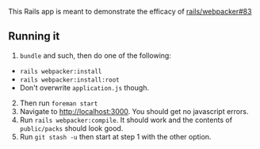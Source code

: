 This Rails app is meant to demonstrate the efficacy of [rails/webpacker#83](https://github.com/rails/webpacker/pull/84)

## Running it

1. `bundle` and such, then do one of the following:
  - `rails webpacker:install`
  - `rails webpacker:install:root`
  - Don't overwrite `application.js` though.
2. Then run `foreman start`
3. Navigate to [http://localhost:3000](http://localhost:3000). You should get no javascript errors.
4. Run `rails webpacker:compile`. It should work and the contents of `public/packs` should look good.
5. Run `git stash -u` then start at step 1 with the other option.

